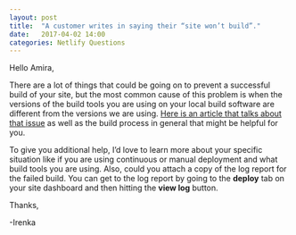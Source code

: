 ```yaml
---
layout: post
title:  "A customer writes in saying their “site won’t build”."
date:   2017-04-02 14:00
categories: Netlify Questions
---
```

Hello Amira,

There are a lot of things that could be going on to prevent a successful build of your site, but the most common cause of this problem is when the versions of the build tools you are using on your local build software are different from the versions we are using. [Here is an article that talks about that issue](https://www.netlify.com/blog/2016/10/18/how-our-build-bots-build-sites/) as well as the build process in general that might be helpful for you. 

To give you additional help, I’d love to learn more about your specific situation like if you are using continuous or manual deployment and what build tools you are using. Also, could you attach a copy of the log report for the failed build. You can get to the log report by going to the **deploy** tab on your site dashboard and then hitting the **view log** button.  

Thanks, 

-Irenka
